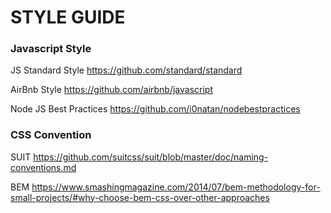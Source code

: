 # STYLE GUIDE

### Javascript Style

JS Standard Style https://github.com/standard/standard

AirBnb Style https://github.com/airbnb/javascript

Node JS Best Practices https://github.com/i0natan/nodebestpractices


### CSS Convention

SUIT https://github.com/suitcss/suit/blob/master/doc/naming-conventions.md

BEM https://www.smashingmagazine.com/2014/07/bem-methodology-for-small-projects/#why-choose-bem-css-over-other-approaches 